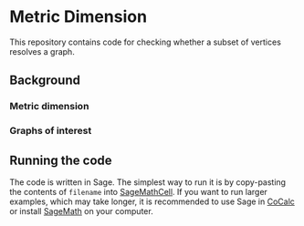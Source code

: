 # Metric Dimension
This repository contains code for checking whether a subset of vertices resolves a graph.

## Background

### Metric dimension

### Graphs of interest

## Running the code
The code is written in Sage. The simplest way to run it is by copy-pasting the contents of `filename` into [SageMathCell](https://sagecell.sagemath.org/). If you want to run larger examples, which may take longer, it is recommended to use Sage in [CoCalc](https://cocalc.com/) or install [SageMath](https://www.sagemath.org/) on your computer. 
